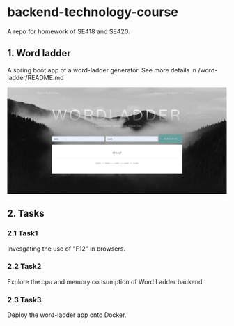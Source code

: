 # backend-technology-course
A repo for homework of SE418 and SE420.

## 1. Word ladder
A spring boot app of a word-ladder generator. See more details in /word-ladder/README.md

![result](./word-ladder/src/main/resources/static/img/result.png)

## 2. Tasks
### 2.1 Task1
Invesgating the use of "F12" in browsers.

### 2.2 Task2

Explore the cpu and memory consumption of Word Ladder backend.

### 2.3 Task3

Deploy the word-ladder app onto Docker.
